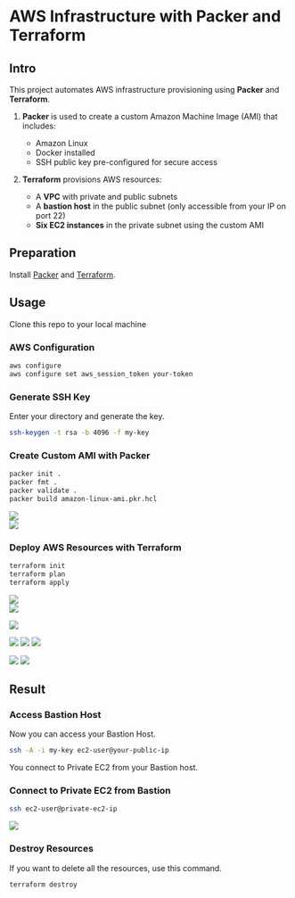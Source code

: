 # AWS Infrastructure with Packer and Terraform


## Intro  
This project automates AWS infrastructure provisioning using **Packer** and **Terraform**.  

1. **Packer** is used to create a custom Amazon Machine Image (AMI) that includes:  
   - Amazon Linux  
   - Docker installed  
   - SSH public key pre-configured for secure access  

2. **Terraform** provisions AWS resources:  
   - A **VPC** with private and public subnets  
   - A **bastion host** in the public subnet (only accessible from your IP on port 22)  
   - **Six EC2 instances** in the private subnet using the custom AMI  


## Preparation
Install [Packer](https://developer.hashicorp.com/packer/downloads) and [Terraform](https://developer.hashicorp.com/terraform/downloads).

## Usage

Clone this repo to your local machine

### AWS Configuration
```sh
aws configure
aws configure set aws_session_token your-token
```

### Generate SSH Key
Enter your directory and generate the key.
```sh
ssh-keygen -t rsa -b 4096 -f my-key
```

### Create Custom AMI with Packer
```sh
packer init .
packer fmt .
packer validate .
packer build amazon-linux-ami.pkr.hcl
```
![](./pic/build.png)  
![](./pic/ami.png)

### Deploy AWS Resources with Terraform
```sh
terraform init
terraform plan
terraform apply
```

![](./pic/launchvm.png)  
![](./pic/bastion1.png)

![](./pic/inboundrule.png)

![](./pic/showvm.png)
![](./pic/private-vm-ami.png)
![](./pic/privatevm.png)

![](./pic/vpc2.png)
![](./pic/vpc1.png)
## Result

### Access Bastion Host
Now you can access your Bastion Host.
```sh
ssh -A -i my-key ec2-user@your-public-ip
```
You connect to Private EC2 from your Bastion host.
### Connect to Private EC2 from Bastion
```sh
ssh ec2-user@private-ec2-ip
```
![](./pic/sshvm.png)

### Destroy Resources
If you want to delete all the resources, use this command. 
```sh
terraform destroy
```

